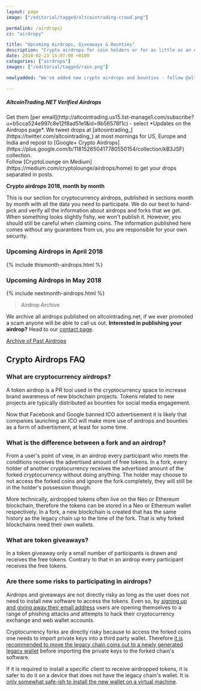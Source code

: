 ```yaml
---
layout: page
image: ["/editorial/tagged/altcointrading-crowd.png"]

permalink: /airdrops/
cz: "airdropy"

title: "Upcoming Airdrops, Giveaways & Bounties"
description: "Crypto airdrops for coin holders or for as little as an early signup."
date: 2018-02-23 15:07:00 +0100
categories: ["airdrops"]
images: ["/editorial/tagged/rain.png"]

newlyadded: "We've added new crypto airdrops and bounties - follow @altcointrading_ to see what they are."

---
```



<section class="sidebar-nl container-center">
<h5>AltcoinTrading.NET Verified Airdrops</h5>
Get them [per email](http://altcointrading.us15.list-manage1.com/subscribe?u=b5cca524e997c8e12f8ad51e1&id=9b56578f1c) - select *Updates on the Airdrops page*. We tweet drops at [altcointrading_](https://twitter.com/altcointrading_) at most mornings for US, Europe and India and repost to [Google+ Crypto Airdrops](https://plus.google.com/b/118152650417780550154/collection/kB3JSF) collection.
<br>
Follow [CryptoLounge on Medium](https://medium.com/cryptolounge/airdrops/home) to get your drops separated in posts.
</section>



**Crypto airdrops 2018, month by month**

This is our section for cryptocurrency airdrops, published in sections month by month with all the data you need to participate. We do our best to hand-pick and verify all the information about airdrops and forks that we get. When something looks slightly fishy, we won't publish it. However, you should still be careful when claiming coins. The information published here comes without any guarantees from us, you are responsible for your own security.

<h3 class="posh">Upcoming Airdrops in April 2018</h3>

<div id="gtm-thismonth-airdrops">

{% include thismonth-airdrops.html %}

</div>

<h3 class="posh">Upcoming Airdrops in May 2018</h3>

<div id="gtm-nextmonth-airdrops">

{% include nextmonth-airdrops.html %}

</div>



> Airdrop Archive

We archive all airdrops published on altcointrading.net, if we ever promoted a scam anyone will be able to call us out. **Interested in publishing your airdrop?** Head to our [contact page](/contact/).

<a href="/airdrop-archive/" class="button">Archive of Past Airdrops</a>

<div class="clearfix"></div>


## Crypto Airdrops FAQ

### What are cryptocurrency airdrops?

A token airdrop is a PR tool used in the cryptocurrency space to increase brand awareness of new blockchain projects. Tokens related to new projects are typically distributed as bounties for social media engagement.

Now that Facebook and Google banned ICO advertisement it is likely that companies launching an ICO will make more use of airdrops and bounties as a form of advertisment, at least for some time.

### What is the difference between a fork and an airdrop?

From a user's point of view, in an airdrop every participant who meets the conditions receives the advertised amount of free tokens. In a fork, every holder of another cryptocurrency receives the advertised amount of the forked cryptocurrency without doing anything. The holder may choose to not access the forked coins and ignore the fork completely, they will still be in the holder's possession though.

More technically, airdropped tokens often live on the Neo or Ethereum blockchain, therefore the tokens can be stored in a Neo or Ethereum wallet respectively. In a fork, a new blockchain is created that has the same history as the legacy chain up to the time of the fork. That is why forked blockchains need their own wallets.  

### What are token giveaways?

In a token giveaway only a small number of participants is drawn and receives the free tokens. Contrary to that in an airdrop every participant receives the free tokens.

### Are there some risks to participating in airdrops?

Airdrops and giveaways are not directly risky as long as the user does not need to install new software to access the tokens. Even so, by [signing up and giving away their email address](/security/email-reuse) users are opening themselves to a range of phishing attacks and attempts to hack their cryptocurrency exchange and web wallet accounts.

Cryptocurrency forks are directly risky because to access the forked coins one needs to import private keys into a third party wallet. Therefore [it is recommended to move the legacy chain coins out to a newly generated legacy wallet](https://electrum.org/bcc2.txt) before importing the private keys to the forked chain's software.

If it is required to install a specific client to receive airdropped tokens, it is safer to do it on a device that does not have the legacy chain's wallet. It is [only somewhat safe-ish to install the new wallet on a virtual machine](/security/virtualbox).

<div class="clearfix"></div>


<div class="clearfix">
<amp-iframe width="750px" height="140px" layout="fixed" sandbox="allow-scripts allow-same-origin allow-modals allow-popups allow-forms"
src="https://amp2disqus.netlify.com/altcointrading/signup-banner.html"><amp-img layout="fill" src="/img/ads/ad-placeholder.jpg" placeholder></amp-img></amp-iframe>
</div>

<div class="clearfix"></div>
